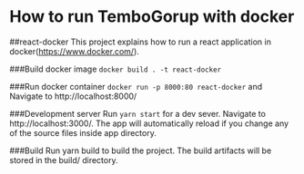 # How to run TemboGorup with docker

##react-docker
This project explains how to run a react application in docker(https://www.docker.com/).

###Build docker image
`docker build . -t react-docker`

###Run docker container
`docker run -p 8000:80 react-docker` and Navigate to http://localhost:8000/

###Development server
Run `yarn start` for a dev sever. Navigate to http://localhost:3000/. The app will automatically reload if you change any of the source files inside app directory.

###Build
Run yarn build to build the project. The build artifacts will be stored in the build/ directory.
